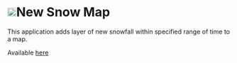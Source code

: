 <h1><img src='./static/favicon.ico' width='20' height='20'>New Snow Map</h1>
This application adds layer of new snowfall within specified range of time to a map.

Available [here](https://newsnowmap.tk)
